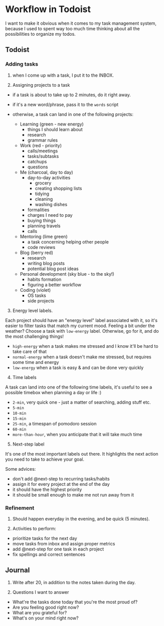 # Workflow in Todoist

I want to make it obvious when it comes to my task management system, because I used to spent way too much time thinking about all the possibilities to organize my todos.

## Todoist

### Adding tasks

1. when I come up with a task, I put it to the INBOX.

2. Assigning projects to a task

- if a task is about to take up to 2 minutes, do it right away.
- if it's a new word/phrase, pass it to the `words` script

- otherwise, a task can land in one of the following projects:

  - Learning (green - new energy)
    - things I should learn about
    - research
    - grammar rules
  - Work (red - priority)
    - calls/meetings
    - tasks/subtasks
    - catchups
    - questions
  - Me (charcoal, day to day)
    - day-to-day activities
      - grocery
      - creating shopping lists
      - tidying
      - cleaning
      - washing dishes
    - formalities
    - charges I need to pay
    - buying things
    - planning travels
    - calls
  - Mentoring (lime green)
    - a task concerning helping other people
    - code reviews
  - Blog (berry red)
    - research
    - writing blog posts
    - potential blog post ideas
  - Personal development (sky blue - to the sky!)
    - habits formation
    - figuring a better workflow
  - Coding (violet)
    - OS tasks
    - side projects

3. Energy level labels.

Each project should have an "energy level" label associated with it, so it's easier to filter tasks that match my current mood. Feeling a bit under the weather? Choose a task with `low-energy` label. Otherwise, go for it, and do the most challenging things!

- `high-energy` when a task makes me stressed and I know it'll be hard to take care of that
- `normal-energy` when a task doesn't make me stressed, but requires some time and energy
- `low-energy` when a task is easy & and can be done very quickly

4. Time labels

A task can land into one of the following time labels, it's useful to see a possible timebox when planning a day or life :)

- `2-min`, very quick one - just a matter of searching, adding stuff etc.
- `5-min`
- `10-min`
- `15-min`
- `25-min`, a timespan of pomodoro session
- `60-min`
- `more-than-hour`, when you anticipate that it will take much time

5. Next-step label

It's one of the most important labels out there. It highlights the next action you need to take to achieve your goal.

Some advices:
- don't add @next-step to recurring tasks/habits
- assign it for every project at the end of the day
- it should have the highest priority
- it should be small enough to make me not run away from it

### Refinement

1. Should happen everyday in the evening, and be quick (5 minutes).

2. Activities to perform:

- prioritize tasks for the next day
- move tasks from inbox and assign proper metrics
- add @next-step for one task in each project
- fix spellings and correct sentences

## Journal

1. Write after 20, in addition to the notes taken during the day.

2. Questions I want to answer
- What're the tasks done today that you're the most proud of?
- Are you feeling good right now?
- What are you grateful for?
- What's on your mind right now?
